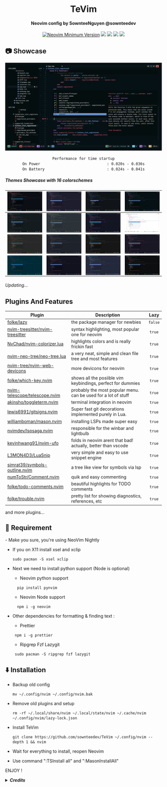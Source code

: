 <h1 align="center">TeVim</h1>

<h4 align="center">Neovim config by SownteeNguyen @sownteedev</h2>

<div align="center">
 
[![Neovim Minimum Version](https://img.shields.io/badge/Neovim-Nightly-blueviolet.svg?style=for-the-badge&logo=Neovim&color=90E59A&logoColor=white)](https://github.com/neovim/neovim)
![](https://img.shields.io/github/last-commit/sownteedev/TeVim?&style=for-the-badge&color=C9CBFF&logoColor=D9E0EE&labelColor=302D41)
![](https://img.shields.io/github/stars/sownteedev/TeVim?style=for-the-badge&logo=starship&color=8bd5ca&logoColor=D9E0EE&labelColor=302D41)
[![](https://img.shields.io/github/repo-size/sownteedev/TeVim?color=%23DDB6F2&label=SIZE&logo=codesandbox&style=for-the-badge&logoColor=D9E0EE&labelColor=302D41)](https://github.com/sownteedev/TeVim)
<a href="https://discordapp.com/users/745732774027198554"><img src="https://img.shields.io/badge/Discord-7289DA?style=for-the-badge&logo=discord&logoColor=white"/></a>
</div>

## 📷 Showcase

<img src="screenshot/full.png">

<div align="center">

```txt
Performance for time startup
On Power                              : 0.020s - 0.036s
On Battery                            : 0.024s - 0.041s
```

</div>
<h5> Themes Showcase with 16 colorschemes </h5>

|    <img src="screenshot/ayu.png" align="center" width="200px">    | <img src="screenshot/catppuccin.png" align="center" width="200px"> |   <img src="screenshot/decay.png" align="center" width="200px">    | <img src="screenshot/decaydark.png" align="center" width="200px">    |
| :---------------------------------------------------------------: | :----------------------------------------------------------------: | :----------------------------------------------------------------: | -------------------------------------------------------------------- |
| <img src="screenshot/everblush.png" align="center" width="200px"> | <img src="screenshot/everforest.png" align="center" width="200px"> |  <img src="screenshot/dracula.png" align="center" width="200px">   | <img src="screenshot/github_light.png" align="center" width="200px"> |
|  <img src="screenshot/gruvbox.png" align="center" width="200px">  |  <img src="screenshot/onedark.png" align="center" width="200px">   | <img src="screenshot/oxocarbon.png" align="center" width="200px">  | <img src="screenshot/rosepine.png" align="center" width="200px">     |
| <img src="screenshot/solarized.png" align="center" width="200px"> | <img src="screenshot/tokyodark.png" align="center" width="200px">  | <img src="screenshot/tokyonight.png" align="center" width="200px"> | <img src="screenshot/yoru.png" align="center" width="200px">         |

</details>

<h6>Updating...</h6>

## Plugins And Features

| Plugin                                                                                | Description                                                    |  Lazy   |
| ------------------------------------------------------------------------------------- | -------------------------------------------------------------- | :-----: |
| [folke/lazy](https://github.com/folke/lazy.nvim)                                      | the package manager for newbies                                | `false` |
| [nvim-treesitter/nvim-treesitter](https://github.com/nvim-treesitter/nvim-treesitter) | syntax highlighting, most popular one for neovim               | `true`  |
| [NvChad/nvim-colorizer.lua](https://github.com/NvChad/nvim-colorizer.lua)             | highlights colors and is really frickin fast                   | `true`  |
| [nvim-neo-tree/neo-tree.lua](https://github.com/nvim-neo-tree/neo-tree.nvim)          | a very neat, simple and clean file tree and most features      | `true`  |
| [nvim-tree/nvim-web-devicons](https://github.com/nvim-tree/nvim-web-devicons)         | more devicons for neovim                                       | `true`  |
| [folke/which-key.nvim](https://github.com/folke/which-key.nvim)                       | shows all the posiible vim keybindings, perfect for dummies    | `true`  |
| [nvim-telescope/telescope.nvim](https://github.com/nvim-telescope/telescope.nvim)     | probably the most popular menu. can be used for a lot of stuff | `true`  |
| [akinsho/toggleterm.nvim](https://github.com/akinsho/toggleterm.nvim)                 | terminal integration in neovim                                 | `true`  |
| [lewis6991/gitsigns.nvim](https://github.com/lewis6991/gitsigns.nvim)                 | Super fast git decorations implemented purely in Lua.          | `true`  |
| [williamboman/mason.nvim](https://github.com/williamboman/mason.nvim)                 | installing LSPs made super easy                                | `true`  |
| [nvimdev/lspsaga.nvim](https://github.com/nvimdev/lspsaga.nvim)                       | responsible for the winbar and lightbulb                       | `true`  |
| [kevinhwang91/nvim-ufo](https://github.com/kevinhwang91/nvim-ufo)                     | folds in neovim arent that bad! actually, better than vscode   | `true`  |
| [L3MON4D3/LuaSnip](https://github.com/L3MON4D3/LuaSnip)                               | very simple and easy to use snippet engine                     | `true`  |
| [simrat39/symbols-outline.nvim](https://github.com/simrat39/symbols-outline.nvim)     | a tree like view for symbols via lsp                           | `true`  |
| [numToStr/Comment.nvim](https://github.com/numToStr/Comment.nvim)                     | quik and easy commenting                                       | `true`  |
| [folke/todo-comments.nvim](https://github.com/folke/todo-comments.nvim)               | beautiful highlights for TODO comments                         | `true`  |
| [folke/trouble.nvim](https://github.com/folke/trouble.nvim)                           | pretty list for showing diagnostics, references, etc           | `true`  |

and more plugins...
<br>

<h2>🔎 Requirement </h2>
- Make you sure, you're using NeoVim Nightly
  
  - If you on X11 install xsel and xclip
    ```
    sudo pacman -S xsel xclip
    ```
- Next we need to install python support (Node is optional)
  - Neovim python support
  ```
    pip install pynvim
  ```
  - Neovim Node support
  ```
    npm i -g neovim
  ```

- Other dependencies for formatting & finding text :

  - Prettier

  ```
   npm i -g prettier
  ```

  - Ripgrep Fzf Lazygit

  ```
   sudo pacman -S ripgrep fzf lazygit
  ```

<h2> ⬇️  Installation </h2>

- Backup old config

  ```
  mv ~/.config/nvim ~/.config/nvim.bak
  ```

- Remove old plugins and setup
  ```
  rm -rf ~/.local/share/nvim ~/.local/state/nvim ~/.cache/nvim ~/.config/nvim/lazy-lock.json
  ```
- Install TeVim
  ```
  git clone https://github.com/sownteedev/TeVim ~/.config/nvim --depth 1 && nvim
  ```
- Wait for everything to install, reopen Neovim
- Use command ":TSInstall all" and ":MasonInstallAll"

ENJOY !

<details><summary> <b><i>Credits</b></i></summary>

- [Nvchad](https://github.com/nvchad/base46) helped me with NeoVim themes

</details>
